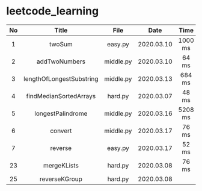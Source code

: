 # leetcode_learning

No|Title|File|Date|Time|Memory|Notes
:---:|:---:|:---:|:---:|:---:|:---:|:---:
1|twoSum|easy.py|2020.03.10|1000 ms|14.2 MB
2|addTwoNumbers|middle.py|2020.03.10|64 ms|13.6 MB
3|lengthOfLongestSubstring|middle.py|2020.03.13|684 ms|13.5 MB
4|findMedianSortedArrays|hard.py|2020.03.07|48 ms|13.7 MB
5|longestPalindrome|middle.py|2020.03.16|5208 ms|13.5 MB
6|convert|middle.py|2020.03.17|76 ms|13.6 MB
7|reverse|easy.py|2020.03.17|52 ms|13.5 MB
23|mergeKLists|hard.py|2020.03.08|76 ms|16.4 MB
25|reverseKGroup|hard.py|2020.03.08| | |overtime